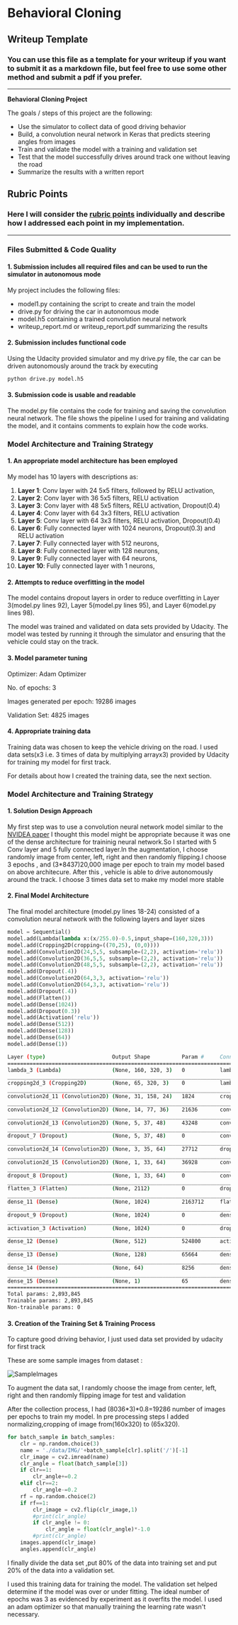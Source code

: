# **Behavioral Cloning** 

## Writeup Template

### You can use this file as a template for your writeup if you want to submit it as a markdown file, but feel free to use some other method and submit a pdf if you prefer.

---

**Behavioral Cloning Project**

The goals / steps of this project are the following:
* Use the simulator to collect data of good driving behavior
* Build, a convolution neural network in Keras that predicts steering angles from images
* Train and validate the model with a training and validation set
* Test that the model successfully drives around track one without leaving the road
* Summarize the results with a written report


[//]: # (Image References)

[image1]: ./examples/placeholder.png "Model Visualization"
[image2]: ./examples/placeholder.png "Grayscaling"
[image3]: ./examples/placeholder_small.png "Recovery Image"
[image4]: ./examples/placeholder_small.png "Recovery Image"
[image5]: ./examples/placeholder_small.png "Recovery Image"
[image6]: ./examples/placeholder_small.png "Normal Image"
[image7]: ./examples/placeholder_small.png "Flipped Image"

## Rubric Points
### Here I will consider the [rubric points](https://review.udacity.com/#!/rubrics/432/view) individually and describe how I addressed each point in my implementation.  

---
### Files Submitted & Code Quality

#### 1. Submission includes all required files and can be used to run the simulator in autonomous mode

My project includes the following files:
* model1.py containing the script to create and train the model
* drive.py for driving the car in autonomous mode
* model.h5 containing a trained convolution neural network 
* writeup_report.md or writeup_report.pdf summarizing the results

#### 2. Submission includes functional code
Using the Udacity provided simulator and my drive.py file, the car can be driven autonomously around the track by executing 
```sh
python drive.py model.h5
```

#### 3. Submission code is usable and readable

The model.py file contains the code for training and saving the convolution neural network. The file shows the pipeline I used for training and validating the model, and it contains comments to explain how the code works.

### Model Architecture and Training Strategy

#### 1. An appropriate model architecture has been employed
My model has 10 layers with descriptions as:
1. **Layer 1**: Conv layer with 24 5x5 filters, followed by RELU activation,
2. **Layer 2**: Conv layer with 36 5x5 filters, RELU activation
3. **Layer 3**: Conv layer with 48 5x5 filters, RELU activation, Dropout(0.4)
4. **Layer 4**: Conv layer with 64 3x3 filters, RELU activation
5. **Layer 5**: Conv layer with 64 3x3 filters, RELU activation, Dropout(0.4)
6. **Layer 6**: Fully connected layer with 1024 neurons, Dropout(0.3) and RELU activation
7. **Layer 7**: Fully connected layer with 512 neurons,
8. **Layer 8**: Fully connected layer with 128 neurons,
9. **Layer 9**: Fully connected layer with 64 neurons,
10. **Layer 10**: Fully connected layer with 1 neurons, 

#### 2. Attempts to reduce overfitting in the model

The model contains dropout layers in order to reduce overfitting in Layer 3(model.py lines 92), Layer 5(model.py lines 95), and Layer 6(model.py lines 98). 

The model was trained and validated on data sets provided by Udacity. The model was tested by running it through the simulator and ensuring that the vehicle could stay on the track.

#### 3. Model parameter tuning

Optimizer: Adam Optimizer

No. of epochs: 3

Images generated per epoch: 19286 images 

Validation Set: 4825 images

#### 4. Appropriate training data

Training data was chosen to keep the vehicle driving on the road. I used data sets(x3 i.e. 3 times of data by multiplying arrayx3) provided by Udacity for training my model for first track.

For details about how I created the training data, see the next section. 

### Model Architecture and Training Strategy

#### 1. Solution Design Approach


My first step was to use a convolution neural network model similar to the [NVIDEA paper](http://images.nvidia.com/content/tegra/automotive/images/2016/solutions/pdf/end-to-end-dl-using-px.pdf) I thought this model might be appropriate because it was one of the dense architecture for traininig neural network.So I started with 5 Conv layer and 5 fully connected layer.In the augmentation, I choose randomly  image from center, left, right
and then randomly flipping.I choose 3 epochs , and (3*8437)20,000 image per epoch to train my model based on above architecure.
After this , vehicle is able to drive autonomously around the track. I choose 3 times data set to make my model more stable 
#### 2. Final Model Architecture

The final model architecture (model.py lines 18-24) consisted of a convolution neural network with the following layers and layer sizes 

```py
model = Sequential()
model.add(Lambda(lambda x:(x/255.0)-0.5,input_shape=(160,320,3)))
model.add(Cropping2D(cropping=((70,25), (0,0))))
model.add(Convolution2D(24,5,5, subsample=(2,2), activation='relu'))
model.add(Convolution2D(36,5,5, subsample=(2,2), activation='relu'))
model.add(Convolution2D(48,5,5, subsample=(2,2), activation='relu'))
model.add(Dropout(.4))
model.add(Convolution2D(64,3,3, activation='relu'))
model.add(Convolution2D(64,3,3, activation='relu'))
model.add(Dropout(.4))
model.add(Flatten())
model.add(Dense(1024))
model.add(Dropout(0.3))
model.add(Activation('relu'))
model.add(Dense(512))
model.add(Dense(128))
model.add(Dense(64))
model.add(Dense(1))
```


```sh
Layer (type)                     Output Shape          Param #     Connected to                     
====================================================================================================
lambda_3 (Lambda)                (None, 160, 320, 3)   0           lambda_input_3[0][0]             
____________________________________________________________________________________________________
cropping2d_3 (Cropping2D)        (None, 65, 320, 3)    0           lambda_3[0][0]                   
____________________________________________________________________________________________________
convolution2d_11 (Convolution2D) (None, 31, 158, 24)   1824        cropping2d_3[0][0]               
____________________________________________________________________________________________________
convolution2d_12 (Convolution2D) (None, 14, 77, 36)    21636       convolution2d_11[0][0]           
____________________________________________________________________________________________________
convolution2d_13 (Convolution2D) (None, 5, 37, 48)     43248       convolution2d_12[0][0]           
____________________________________________________________________________________________________
dropout_7 (Dropout)              (None, 5, 37, 48)     0           convolution2d_13[0][0]           
____________________________________________________________________________________________________
convolution2d_14 (Convolution2D) (None, 3, 35, 64)     27712       dropout_7[0][0]                  
____________________________________________________________________________________________________
convolution2d_15 (Convolution2D) (None, 1, 33, 64)     36928       convolution2d_14[0][0]           
____________________________________________________________________________________________________
dropout_8 (Dropout)              (None, 1, 33, 64)     0           convolution2d_15[0][0]           
____________________________________________________________________________________________________
flatten_3 (Flatten)              (None, 2112)          0           dropout_8[0][0]                  
____________________________________________________________________________________________________
dense_11 (Dense)                 (None, 1024)          2163712     flatten_3[0][0]                  
____________________________________________________________________________________________________
dropout_9 (Dropout)              (None, 1024)          0           dense_11[0][0]                   
____________________________________________________________________________________________________
activation_3 (Activation)        (None, 1024)          0           dropout_9[0][0]                  
____________________________________________________________________________________________________
dense_12 (Dense)                 (None, 512)           524800      activation_3[0][0]               
____________________________________________________________________________________________________
dense_13 (Dense)                 (None, 128)           65664       dense_12[0][0]                   
____________________________________________________________________________________________________
dense_14 (Dense)                 (None, 64)            8256        dense_13[0][0]                   
____________________________________________________________________________________________________
dense_15 (Dense)                 (None, 1)             65          dense_14[0][0]                   
====================================================================================================
Total params: 2,893,845
Trainable params: 2,893,845
Non-trainable params: 0
```
#### 3. Creation of the Training Set & Training Process

To capture good driving behavior, I just used data set provided by udacity for first track

These are some sample images from dataset :

![SampleImages](sample_images.png)


To augment the data sat, I randomly choose the  image from center, left, right
and then randomly flipping  image for test and validation


After the collection process, I had (8036*3)*0.8=19286 number of images per epochs to train my model. In pre processing steps I added  normalizing,cropping of image from(160x320) to (65x320).
```py   
for batch_sample in batch_samples:
    clr = np.random.choice(3)
	name = './data/IMG/'+batch_sample[clr].split('/')[-1]
	clr_image = cv2.imread(name)
	clr_angle = float(batch_sample[3])
	if clr==1:
		clr_angle+=0.2
	elif clr==2:
		clr_angle-=0.2
	rf = np.random.choice(2)
	if rf==1:
		clr_image = cv2.flip(clr_image,1)
		#print(clr_angle)
		if clr_angle != 0:
			clr_angle = float(clr_angle)*-1.0
		#print(clr_angle)
	images.append(clr_image)
	angles.append(clr_angle)
```


I finally  divide  the data set ,put 80% of the data into training set and  put 20% of the data into a validation set. 

I used this training data for training the model. The validation set helped determine if the model was over or under fitting. The ideal number of epochs was 3 as evidenced by experiment as it overfits the model. I used an adam optimizer so that manually training the learning rate wasn't necessary.
